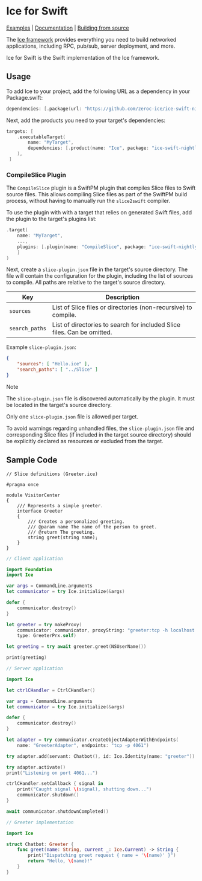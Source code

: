 # Ice for Swift

[Examples] | [Documentation] | [Building from source]

The [Ice framework] provides everything you need to build networked applications, including RPC, pub/sub, server
deployment, and more.

Ice for Swift is the Swift implementation of the Ice framework.

## Usage

To add Ice to your project, add the following URL as a dependency in your Package.swift:

```swift
dependencies: [.package(url: "https://github.com/zeroc-ice/ice-swift-nightly.git", branch: "main")],
```

Next, add the products you need to your target's dependencies:

```swift
targets: [
    .executableTarget(
        name: "MyTarget",
        dependencies: [.product(name: "Ice", package: "ice-swift-nightly")],
    ),
 ]
```

### CompileSlice Plugin

The `CompileSlice` plugin is a SwiftPM plugin that compiles Slice files to Swift source files. This allows
compiling Slice files as part of the SwiftPM build process, without having to manually run the `slice2swift`
compiler.

To use the plugin with with a target that relies on generated Swift files, add the plugin to the target's plugins
list:

```swift
.target(
    name: "MyTarget",
    ...,
    plugins: [.plugin(name: "CompileSlice", package: "ice-swift-nightly"),
    ]
)
```

Next, create a `slice-plugin.json` file in the target's source directory. The file will contain the
configuration for the plugin, including the list of sources to compile.
All paths are relative to the target's source directory.

| Key            | Description                                                             |
| -------------- | ----------------------------------------------------------------------- |
| `sources`      | List of Slice files or directories (non-recursive) to compile.          |
| `search_paths` | List of directories to search for included Slice files. Can be omitted. |

Example `slice-plugin.json`:

```json
{
    "sources": [ "Hello.ice" ],
    "search_paths": [ "../Slice" ]
}
```

> [!NOTE]
> The `slice-plugin.json` file is discovered automatically by the plugin. It must be located in the target's source
> directory.
>
> Only one `slice-plugin.json` file is allowed per target.
>
> To avoid warnings regarding unhandled files, the `slice-plugin.json` file and corresponding Slice files (if included
> in the target source directory) should be explicitly declared as resources or excluded from the target.

## Sample Code

```slice
// Slice definitions (Greeter.ice)

#pragma once

module VisitorCenter
{
    /// Represents a simple greeter.
    interface Greeter
    {
        /// Creates a personalized greeting.
        /// @param name The name of the person to greet.
        /// @return The greeting.
        string greet(string name);
    }
}
```

```swift
// Client application

import Foundation
import Ice

var args = CommandLine.arguments
let communicator = try Ice.initialize(&args)

defer {
    communicator.destroy()
}

let greeter = try makeProxy(
    communicator: communicator, proxyString: "greeter:tcp -h localhost -p 4061",
    type: GreeterPrx.self)

let greeting = try await greeter.greet(NSUserName())

print(greeting)
```

```swift
// Server application

import Ice

let ctrlCHandler = CtrlCHandler()

var args = CommandLine.arguments
let communicator = try Ice.initialize(&args)

defer {
    communicator.destroy()
}

let adapter = try communicator.createObjectAdapterWithEndpoints(
    name: "GreeterAdapter", endpoints: "tcp -p 4061")

try adapter.add(servant: Chatbot(), id: Ice.Identity(name: "greeter"))

try adapter.activate()
print("Listening on port 4061...")

ctrlCHandler.setCallback { signal in
    print("Caught signal \(signal), shutting down...")
    communicator.shutdown()
}

await communicator.shutdownCompleted()
```

```swift
// Greeter implementation

import Ice

struct Chatbot: Greeter {
    func greet(name: String, current _: Ice.Current) -> String {
        print("Dispatching greet request { name = '\(name)' }")
        return "Hello, \(name)!"
    }
}
```

[Examples]: https://github.com/zeroc-ice/ice-demos/tree/main/swift
[Documentation]: https://docs.zeroc.com/ice/latest/swift/
[Building from source]: ./BUILDING.md
[Ice framework]: https://github.com/zeroc-ice/ice
